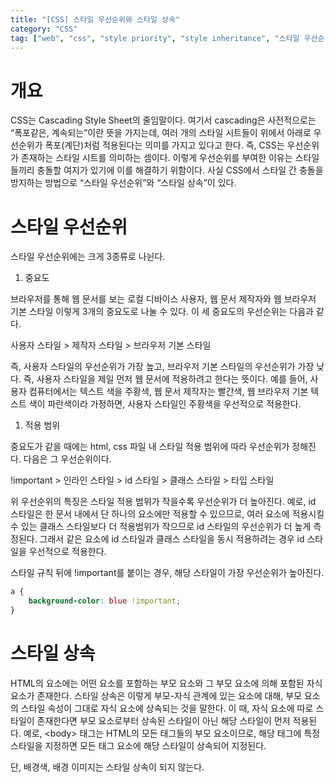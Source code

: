 ```yaml
---
title: "[CSS] 스타일 우선순위와 스타일 상속"
category: "CSS"
tag: ["web", "css", "style priority", "style inheritance", "스타일 우선순위", "스타일 상속"]
---
```

# 개요

CSS는 Cascading Style Sheet의 줄임말이다. 여기서 cascading은 사전적으로는 “폭포같은, 계속되는”이란 뜻을 가지는데, 여러 개의 스타일 시트들이 위에서 아래로 우선순위가 폭포(계단)처럼 적용된다는 의미를 가지고 있다고 한다. 즉, CSS는 우선순위가 존재하는 스타일 시트를 의미하는 셈이다. 이렇게 우선순위를 부여한 이유는 스타일들끼리 충돌할 여지가 있기에 이를 해결하기 위함이다. 사실 CSS에서 스타일 간 충돌을 방지하는 방법으로 “스타일 우선순위”와 “스타일 상속”이 있다. 

# 스타일 우선순위

스타일 우선순위에는 크게 3종류로 나뉜다.

1. 중요도

브라우저를 통해 웹 문서를 보는 로컬 디바이스 사용자, 웹 문서 제작자와 웹 브라우저 기본 스타일 이렇게 3개의 중요도로 나눌 수 있다. 이 세 중요도의 우선순위는 다음과 같다.

사용자 스타일 > 제작자 스타일 > 브라우저 기본 스타일

즉, 사용자 스타일의 우선순위가 가장 높고, 브라우저 기본 스타일의 우선순위가 가장 낮다. 즉, 사용자 스타일을 제일 먼저 웹 문서에 적용하려고 한다는 뜻이다. 예를 들어, 사용자 컴퓨터에서는 텍스트 색을 주황색, 웹 문서 제작자는 빨간색, 웹 브라우저 기본 텍스트 색이 파란색이라 가정하면, 사용자 스타일인 주황색을 우선적으로 적용한다. 

1. 적용 범위

중요도가 같을 때에는 html, css 파일 내 스타일 적용 범위에 따라 우선순위가 정해진다. 다음은 그 우선순위이다.

!important > 인라인 스타일 > id 스타일 > 클래스 스타일 > 타입 스타일

위 우선순위의 특징은 스타일 적용 범위가 작을수록 우선순위가 더 높아진다. 예로, id 스타일은 한 문서 내에서 단 하나의 요소에만 적용할 수 있으므로, 여러 요소에 적용시킬 수 있는 클래스 스타일보다 더 적용범위가 작으므로 id 스타일의 우선순위가 더 높게 측정된다. 그래서 같은 요소에 id 스타일과 클래스 스타일을 동시 적용하려는 경우 id 스타일을 우선적으로 적용한다. 

스타일 규칙 뒤에 !important를 붙이는 경우, 해당 스타일이 가장 우선순위가 높아진다. 

```css
a {
	background-color: blue !important;
}
```

# 스타일 상속

HTML의 요소에는 어떤 요소를 포함하는 부모 요소와 그 부모 요소에 의해 포함된 자식 요소가 존재한다. 스타일 상속은 이렇게 부모-자식 관계에 있는 요소에 대해, 부모 요소의 스타일 속성이 그대로 자식 요소에 상속되는 것을 말한다. 이 때, 자식 요소에 따로 스타일이 존재한다면 부모 요소로부터 상속된 스타일이 아닌 해당 스타일이 먼저 적용된다. 예로, \<body> 태그는 HTML의 모든 태그들의 부모 요소이므로, 해당 태그에 특정 스타일을 지정하면 모든 태그 요소에 해당 스타일이 상속되어 지정된다. 

단, 배경색, 배경 이미지는 스타일 상속이 되지 않는다.